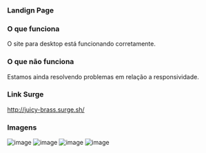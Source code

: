### Landign Page

### O que funciona
O site para desktop está funcionando corretamente.

### O que não funciona
Estamos ainda resolvendo problemas em relação a responsividade.

### Link Surge 
http://juicy-brass.surge.sh/

### Imagens
![image](https://user-images.githubusercontent.com/81251676/115156454-bb037980-a05a-11eb-9c7e-b6e688d4fb38.png)
![image](https://user-images.githubusercontent.com/81251676/115156459-c35bb480-a05a-11eb-89fc-473c4e6a4e4d.png)
![image](https://user-images.githubusercontent.com/81251676/115156468-cb1b5900-a05a-11eb-8379-efbd54c57ee0.png)
![image](https://user-images.githubusercontent.com/81251676/115156474-d1113a00-a05a-11eb-97de-2ea2a9066b36.png)

